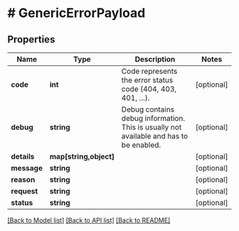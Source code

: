 # # GenericErrorPayload

## Properties

Name | Type | Description | Notes
------------ | ------------- | ------------- | -------------
**code** | **int** | Code represents the error status code (404, 403, 401, ...). | [optional] 
**debug** | **string** | Debug contains debug information. This is usually not available and has to be enabled. | [optional] 
**details** | **map[string,object]** |  | [optional] 
**message** | **string** |  | [optional] 
**reason** | **string** |  | [optional] 
**request** | **string** |  | [optional] 
**status** | **string** |  | [optional] 

[[Back to Model list]](../../README.md#documentation-for-models) [[Back to API list]](../../README.md#documentation-for-api-endpoints) [[Back to README]](../../README.md)


